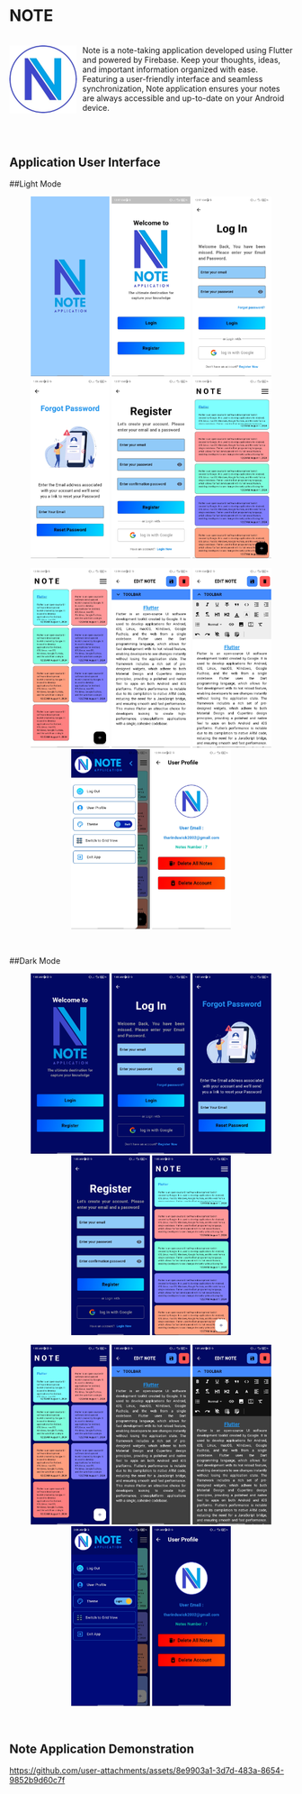 # NOTE

  <br>
  <img align="left" src="https://github.com/Tharindu-Wickramarachchi/Note_App/blob/main/assets/images/Note_App_Logo.png" alt="Note app logo" width="120" style="margin-right: 10px;">
   Note is a note-taking application developed using Flutter and powered by Firebase. Keep your thoughts, ideas, and important information organized with ease. Featuring a user-friendly interface and seamless synchronization, Note application ensures your notes are always accessible and up-to-date on your Android device.
  <br>
   
##
  <br>
  
## Application User Interface

##Light Mode
  <p align="center" width="100%">  
  <img src="https://github.com/Tharindu-Wickramarachchi/Note_App/blob/main/assets/screenshots/Screenshot_1.jpg" alt="Screenshot-1" width="140">
  <img src="https://github.com/Tharindu-Wickramarachchi/Note_App/blob/main/assets/screenshots/Screenshot_2.jpg" alt="Screenshot-2" width="140">
  <img src="https://github.com/Tharindu-Wickramarachchi/Note_App/blob/main/assets/screenshots/Screenshot_3.jpg" alt="Screenshot-3" width="140">
  <img src="https://github.com/Tharindu-Wickramarachchi/Note_App/blob/main/assets/screenshots/Screenshot_3.2.jpg" alt="Screenshot-3.2" width="140">
  <img src="https://github.com/Tharindu-Wickramarachchi/Note_App/blob/main/assets/screenshots/Screenshot_4.jpg" alt="Screenshot-4" width="140">
  <img src="https://github.com/Tharindu-Wickramarachchi/Note_App/blob/main/assets/screenshots/Screenshot_5.jpg" alt="Screenshot-5" width="140">
  </p>
  
  <p align="center" width="100%">   
  <img src="https://github.com/Tharindu-Wickramarachchi/Note_App/blob/main/assets/screenshots/Screenshot_6.jpg" alt="Screenshot-6" width="140">
  <img src="https://github.com/Tharindu-Wickramarachchi/Note_App/blob/main/assets/screenshots/Screenshot_7.jpg" alt="Screenshot-7" width="140">
  <img src="https://github.com/Tharindu-Wickramarachchi/Note_App/blob/main/assets/screenshots/Screenshot_8.jpg" alt="Screenshot-8" width="140">
  <img src="https://github.com/Tharindu-Wickramarachchi/Note_App/blob/main/assets/screenshots/Screenshot_9.jpg" alt="Screenshot-9" width="140">
  <img src="https://github.com/Tharindu-Wickramarachchi/Note_App/blob/main/assets/screenshots/Screenshot_10.jpg" alt="Screenshot-10" width="140">
  </p>

  <br>

##Dark Mode
  <p align="center" width="100%">  
  <img src="https://github.com/Tharindu-Wickramarachchi/Note_App/blob/main/assets/screenshots/Screenshot_11.jpg" alt="Screenshot-11" width="140">
  <img src="https://github.com/Tharindu-Wickramarachchi/Note_App/blob/main/assets/screenshots/Screenshot_12.jpg" alt="Screenshot-12" width="140">
  <img src="https://github.com/Tharindu-Wickramarachchi/Note_App/blob/main/assets/screenshots/Screenshot_12.2.jpg" alt="Screenshot-12.2" width="140">
  <img src="https://github.com/Tharindu-Wickramarachchi/Note_App/blob/main/assets/screenshots/Screenshot_13.jpg" alt="Screenshot-13" width="140">
  <img src="https://github.com/Tharindu-Wickramarachchi/Note_App/blob/main/assets/screenshots/Screenshot_14.jpg" alt="Screenshot-14" width="140">
  </p>

  <p align="center" width="100%">
  <img src="https://github.com/Tharindu-Wickramarachchi/Note_App/blob/main/assets/screenshots/Screenshot_15.jpg" alt="Screenshot-15" width="140">
  <img src="https://github.com/Tharindu-Wickramarachchi/Note_App/blob/main/assets/screenshots/Screenshot_16.jpg" alt="Screenshot-16" width="140">
  <img src="https://github.com/Tharindu-Wickramarachchi/Note_App/blob/main/assets/screenshots/Screenshot_17.jpg" alt="Screenshot-17" width="140">
  <img src="https://github.com/Tharindu-Wickramarachchi/Note_App/blob/main/assets/screenshots/Screenshot_18.jpg" alt="Screenshot-18" width="140">
  <img src="https://github.com/Tharindu-Wickramarachchi/Note_App/blob/main/assets/screenshots/Screenshot_19.jpg" alt="Screenshot-19" width="140">
  </p>

  <br>

## Note Application Demonstration

https://github.com/user-attachments/assets/8e9903a1-3d7d-483a-8654-9852b9d60c7f



  
<!-- ## API Docs

  <p>This project uses the OpenWeatherMap API </p>
  <p>API used in this project: One Call API 3.0</p> 

  <br>
  
## Features

  <p>◉ Automatically acquire user current location.</p>
  <p>◉ Provide the current weather condition of the location.</p>
  <p>◉ Provide additional weather data such as humidity, wind speed, and visibility distance.</p>
  <p>◉ Application support light and dark mode</p>

  <br> -->
